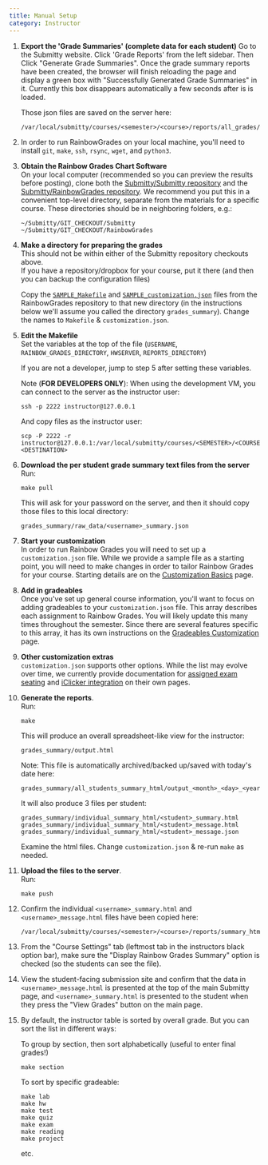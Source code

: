 ```yaml
---
title: Manual Setup
category: Instructor
---
```


1. **Export the 'Grade Summaries' (complete data for each student)**
   Go to the Submitty website.  Click 'Grade Reports' from the left sidebar.
   Then Click "Generate Grade
   Summaries".  Once the grade summary reports have been created, the
   browser will finish reloading the page and display a green box with
   "Successfully Generated Grade Summaries" in it. Currently this box
   disappears automatically a few seconds after is is loaded.

   Those json files are saved on the server here:   

   ```
   /var/local/submitty/courses/<semester>/<course>/reports/all_grades/<username>_summary.json
   ```


2. In order to run RainbowGrades on your local machine, you'll need
   to install `git`, `make`, `ssh`, `rsync`, `wget`, and `python3`.



3. **Obtain the Rainbow Grades Chart Software**  
   On your local computer (recommended so you can preview the results
   before posting), clone both the 
   [Submitty/Submitty repository](https://github.com/Submitty/Submitty/tree/master/)
   and the
   [Submitty/RainbowGrades repository](https://github.com/Submitty/RainbowGrades/tree/main/).
   We recommend you put this in a convenient top-level directory,
   separate from the materials for a specific course.  These directories should be in neighboring folders, e.g.:

   ```
   ~/Submitty/GIT_CHECKOUT/Submitty
   ~/Submitty/GIT_CHECKOUT/RainbowGrades
   ```


4. **Make a directory for preparing the grades**  
   This should not be within either of the Submitty repository checkouts above.  
   If you have a repository/dropbox for your course, put it there (and
   then you can backup the configuration files)

   Copy the [`SAMPLE_Makefile`][SAMPLE_Makefile] and
   [`SAMPLE_customization.json`][SAMPLE_customization.json] files from the RainbowGrades repository
   to that new directory (in the instructions below we'll assume you
   called the directory `grades_summary`).  Change the names to
   `Makefile` & `customization.json`.


4. **Edit the Makefile**  
   Set the variables at the top of the file
   (`USERNAME`, `RAINBOW_GRADES_DIRECTORY`, `HWSERVER`, `REPORTS_DIRECTORY`)

   If you are not a developer, jump to step 5 after setting these variables.

   Note (**FOR DEVELOPERS ONLY**):  When using the development VM, you can connect to the server as the instructor user:

   ```
   ssh -p 2222 instructor@127.0.0.1
   ```

   And copy files as the instructor user:

   ```
   scp -P 2222 -r instructor@127.0.0.1:/var/local/submitty/courses/<SEMESTER>/<COURSE>/<ETC>  <DESTINATION>
   ```


5. **Download the per student grade summary text files from the server**     
   Run:

   ```
   make pull
   ``` 

   This will ask for your password on the server, and then it should
   copy those files to this local directory:

   ```
   grades_summary/raw_data/<username>_summary.json
   ```


6. **Start your customization**  
   In order to run Rainbow Grades you will need to set up a `customization.json` file. While we
   provide a sample file as a starting point, you will need to make changes in order to tailor
   Rainbow Grades for your course. Starting details are on the [Customization Basics](/instructor/rainbow_grades/customization_basics) page.

7. **Add in gradeables**  
   Once you've set up general course information, you'll want to focus on adding gradeables
   to your `customization.json` file. This array describes each assignment to Rainbow Grades.
   You will likely update this many times throughout the semester. Since there are several
   features specific to this array, it has its own instructions on the [Gradeables Customization](/instructor/rainbow_grades/gradeables) page.

8. **Other customization extras**  
   `customization.json` supports other options. While the list may evolve over time, we currently
   provide documentation for [assigned exam seating](/instructor/rainbow_grades/exam_customization) and
   [iClicker integration](/instructor/rainbow_grades/iclicker_instructions) on their own pages.


9. **Generate the reports**.   
   Run:

   ```
   make
   ```

   This will produce an overall spreadsheet-like view for the instructor:

   ```
   grades_summary/output.html
   ``` 

   Note: This file is automatically archived/backed up/saved with
   today's date here:

   ```
   grades_summary/all_students_summary_html/output_<month>_<day>_<year>.html       
   ```

   It will also produce 3 files per student:
    
   ```
   grades_summary/individual_summary_html/<student>_summary.html
   grades_summary/individual_summary_html/<student>_message.html
   grades_summary/individual_summary_html/<student>_message.json
   ```
   
   Examine the html files.  Change `customization.json` & re-run `make` as needed.


9. **Upload the files to the server**.    
   Run:

   ```
   make push
   ```


10. Confirm the individual `<username>_summary.html` and `<username>_message.html` files have been copied here:
    ```
    /var/local/submitty/courses/<semester>/<course>/reports/summary_html/
    ```


11. From the "Course Settings" tab (leftmost tab in the instructors
    black option bar), make sure the "Display Rainbow Grades Summary"
    option is checked (so the students can see the file).


12. View the student-facing submission site and confirm that the data
    in `<username>_message.html` is presented at the top of the main Submitty page,
    and `<username>_summary.html` is presented to the student when they press the "View Grades" button on the main page.


13. By default, the instructor table is sorted by overall grade.  But you can sort the list in different ways:

    To group by section, then sort alphabetically (useful to enter final grades!)
    ```
    make section
    ``` 

    To sort by specific gradeable:
    ```
    make lab
    make hw
    make test
    make quiz
    make exam
    make reading
    make project
    ``` 

    etc.

[SAMPLE_Makefile]: https://github.com/Submitty/RainbowGrades/blob/main/SAMPLE_Makefile
[SAMPLE_customization.json]: https://github.com/Submitty/RainbowGrades/blob/main/SAMPLE_customization.json
